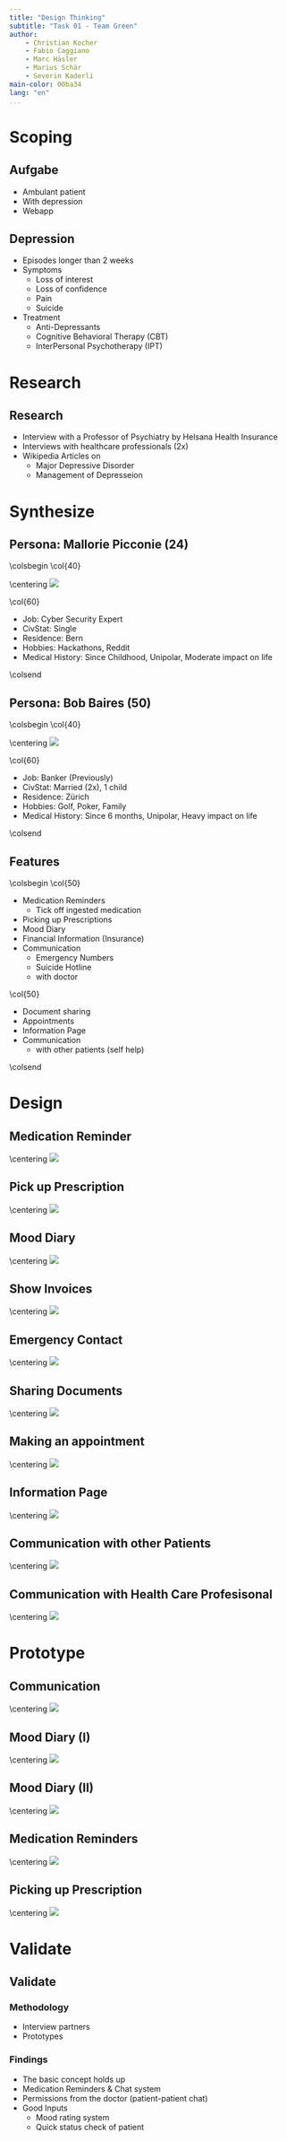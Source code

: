 ```yaml
---
title: "Design Thinking"
subtitle: "Task 01 - Team Green"
author:
    - Christian Kocher
    - Fabio Caggiano
    - Marc Häsler
    - Marius Schär
    - Severin Kaderli
main-color: 00ba34
lang: "en"
...
```


# Scoping

## Aufgabe

- Ambulant patient
- With depression
- Webapp

## Depression

- Episodes longer than 2 weeks
- Symptoms
  * Loss of interest
  * Loss of confidence
  * Pain
  * Suicide
- Treatment
  * Anti-Depressants
  * Cognitive Behavioral Therapy (CBT)
  * InterPersonal Psychotherapy (IPT)

# Research

## Research
- Interview with a Professor of Psychiatry by Helsana Health Insurance
- Interviews with healthcare professionals (2x)
- Wikipedia Articles on
  * Major Depressive Disorder
  * Management of Depresseion

# Synthesize

## Persona: Mallorie Picconie (24)
\colsbegin
\col{40}

\centering
![](./assets/mallorie.png)


\col{60}

- Job: Cyber Security Expert
- CivStat: Single
- Residence: Bern
- Hobbies: Hackathons, Reddit
- Medical History: Since Childhood, Unipolar, Moderate impact on life

\colsend

## Persona: Bob Baires (50)
\colsbegin
\col{40}

\centering
![](./assets/bob.png)

\col{60}
- Job: Banker (Previously)
- CivStat: Married (2x), 1 child
- Residence: Zürich
- Hobbies: Golf, Poker, Family
- Medical History: Since 6 months, Unipolar, Heavy impact on life

\colsend

## Features
\colsbegin
\col{50}

- Medication Reminders
  * Tick off ingested medication
- Picking up Prescriptions
- Mood Diary
- Financial Information (Insurance)
- Communication
  - Emergency Numbers
  - Suicide Hotline
  - with doctor

\col{50}

- Document sharing
- Appointments
- Information Page
- Communication
  - with other patients (self help)

\colsend

# Design
## Medication Reminder

\centering
![](./storyboards/medication-reminder.png)

## Pick up Prescription

\centering
![](./storyboards/pick-up-prescription.png)

## Mood Diary

\centering
![](./storyboards/mood-diary.jpg)

## Show Invoices

\centering
![](./storyboards/show-invoices.png)

## Emergency Contact
\centering
![](./storyboards/finding-and-calling-emergency-numbers.jpg)

## Sharing Documents
\centering
![](./storyboards/sharing-documents.jpg)

## Making an appointment
\centering
![](./storyboards/making-appointment.jpg)

## Information Page
\centering
![](./storyboards/information-page.jpg)

## Communication with other Patients
\centering
![](./storyboards/communication-with-other-patients.png)

## Communication with Health Care Profesisonal
\centering
![](./storyboards/communication-with-health-care-professional.jpg)

# Prototype

## Communication
\centering
![](./prototypes/communication.jpg)

## Mood Diary (I)
\centering
![](./prototypes/mood-diary-1.jpg)

## Mood Diary (II)
\centering
![](./prototypes/mood-diary-2.jpg)

## Medication Reminders
\centering
![](./prototypes/medication-reminders.jpg)

## Picking up Prescription
\centering
![](./prototypes/picking-up-prescription.png)

# Validate

## Validate

### Methodology

- Interview partners
- Prototypes

### Findings

- The basic concept holds up
- Medication Reminders & Chat system
- Permissions from the doctor (patient-patient chat)
- Good Inputs
  - Mood rating system
  - Quick status check of patient
